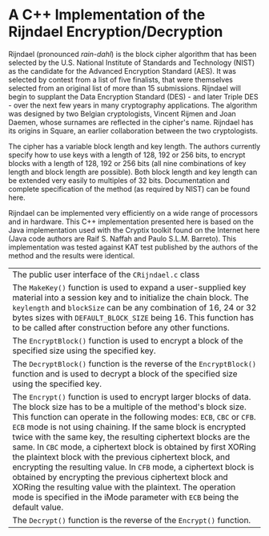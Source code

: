 # A C++ Implementation of the Rijndael Encryption/Decryption
Rijndael (pronounced *rain-dahl*) is the block cipher algorithm that has been selected by the U.S. National Institute of Standards and Technology (NIST) as the candidate for the Advanced Encryption Standard (AES). It was selected by contest from a list of five finalists, that were themselves selected from an original list of more than 15 submissions. Rijndael will begin to supplant the Data Encryption Standard (DES) - and later Triple DES - over the next few years in many cryptography applications. The algorithm was designed by two Belgian cryptologists, Vincent Rijmen and Joan Daemen, whose surnames are reflected in the cipher's name. Rijndael has its origins in Square, an earlier collaboration between the two cryptologists.

The cipher has a variable block length and key length. The authors currently specify how to use keys with a length of 128, 192 or 256 bits, to encrypt blocks with a length of 128, 192 or 256 bits (all nine combinations of key length and block length are possible). Both block length and key length can be extended very easily to multiples of 32 bits. Documentation and complete specification of the method (as required by NIST) can be found here.

Rijndael can be implemented very efficiently on a wide range of processors and in hardware. This C++ implementation presented here is based on the Java implementation used with the Cryptix toolkit found on the Internet here (Java code authors are Raif S. Naffah and Paulo S.L.M. Barreto). This implementation was tested against KAT test published by the authors of the method and the results were identical.

||
|---|
|The public user interface of the `CRijndael.c` class|
|The `MakeKey()` function is used to expand a user-supplied key material into a session key and to initialize the chain block. The `keylength` and `blockSize` can be any combination of 16, 24 or 32 bytes sizes with `DEFAULT_BLOCK_SIZE` being 16. This function has to be called after construction before any other functions.|
|The `EncryptBlock()` function is used to encrypt a block of the specified size using the specified key.|
|The `DecryptBlock()` function is the reverse of the `EncryptBlock()` function and is used to decrypt a block of the specified size using the specified key.|
|The `Encrypt()` function is used to encrypt larger blocks of data. The block size has to be a multiple of the method's block size. This function can operate in the following modes: `ECB`, `CBC` or `CFB`. `ECB` mode is not using chaining. If the same block is encrypted twice with the same key, the resulting ciphertext blocks are the same. In `CBC` mode, a ciphertext block is obtained by first XORing the plaintext block with the previous ciphertext block, and encrypting the resulting value. In `CFB` mode, a ciphertext block is obtained by encrypting the previous ciphertext block and XORing the resulting value with the plaintext. The operation mode is specified in the iMode parameter with `ECB` being the default value.|
|The `Decrypt()` function is the reverse of the `Encrypt()` function.|